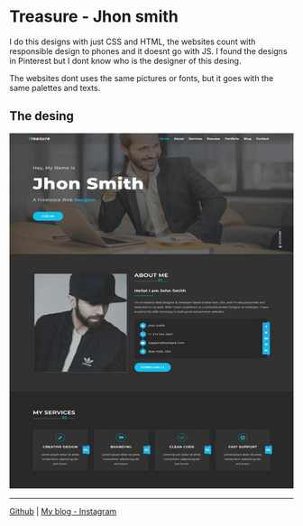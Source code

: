 # Treasure - Jhon smith

I do this designs with just CSS and HTML, the websites count with responsible design to phones and it doesnt go with JS. I found the designs in Pinterest but I dont know who is the designer of this desing.

The websites dont uses the same pictures or fonts, but it goes with the same palettes and texts.

## The desing

![Desing](./desing.jpg)

---
[Github](https://github.com/CiroMirkin/) | [My blog - Instagram](https://instagram/vacio_informatico)
